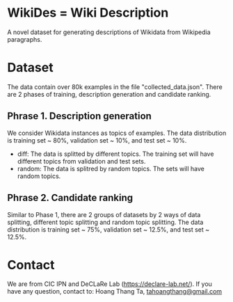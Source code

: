 # WikiDes = Wiki Description
A novel dataset for generating descriptions of Wikidata from Wikipedia paragraphs.

# Dataset 

The data contain over 80k examples in the file "collected_data.json".  There are 2 phases of training, description generation and candidate ranking. 

## Phrase 1. Description generation 
We consider Wikidata instances as topics of examples. The data distribution is training set ~ 80%, validation set ~ 10%, and test set ~ 10%.
* diff: The data is splitted by different topics. The training set will have different topics from validation and test sets.
* random: The data is splitred by random topics. The sets will have random topics.

## Phrase 2. Candidate ranking
Similar to Phase 1, there are 2 groups of datasets by 2 ways of data splitting, different topic splitting and random topic splitting. The data distribution is training set ~ 75%, validation set ~ 12.5%, and test set ~ 12.5%.


# Contact
We are from CIC IPN and DeCLaRe Lab (https://declare-lab.net/). If you have any question, contact to: Hoang Thang Ta, tahoangthang@gmail.com
